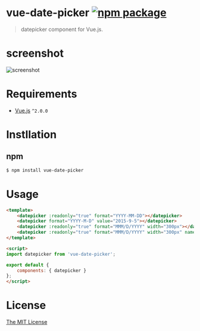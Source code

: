 # vue-date-picker [![npm package](https://img.shields.io/npm/v/vue-date-picker.svg)](https://www.npmjs.com/package/vue-date-picker)

> datepicker component for Vue.js.

# screenshot

![screenshot](screenshot.png)

# Requirements

- [Vue.js](https://github.com/yyx990803/vue) `^2.0.0`

# Instllation

## npm 
``` bash
$ npm install vue-date-picker
```

# Usage
``` html
<template>
    <datepicker :readonly="true" format="YYYY-MM-DD"></datepicker>
    <datepicker format="YYYY-M-D" value="2015-9-5"></datepicker>
    <datepicker :readonly="true" format="MMM/D/YYYY" width="300px"></datepicker>
    <datepicker :readonly="true" format="MMM/D/YYYY" width="300px" name="date"></datepicker>
</template>

<script>
import datepicker from 'vue-date-picker';

export default {
    components: { datepicker }
};
</script>
```

# License

[The MIT License](http://opensource.org/licenses/MIT)
